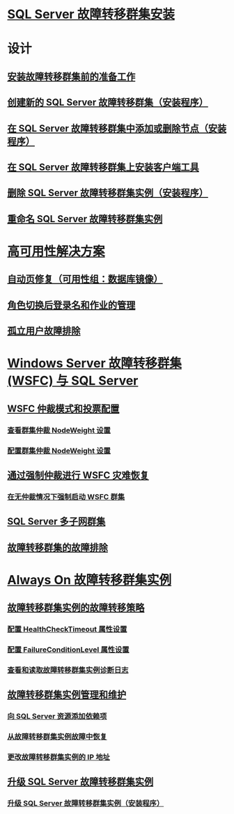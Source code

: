 # [SQL Server 故障转移群集安装](install/sql-server-failover-cluster-installation.md)  

# 设计
## [安装故障转移群集前的准备工作](install/before-installing-failover-clustering.md)  
## [创建新的 SQL Server 故障转移群集（安装程序）](install/create-a-new-sql-server-failover-cluster-setup.md)  
## [在 SQL Server 故障转移群集中添加或删除节点（安装程序）](install/add-or-remove-nodes-in-a-sql-server-failover-cluster-setup.md)  
## [在 SQL Server 故障转移群集上安装客户端工具](install/install-client-tools-on-a-sql-server-failover-cluster.md)  
## [删除 SQL Server 故障转移群集实例（安装程序）](install/remove-a-sql-server-failover-cluster-instance-setup.md)  
## [重命名 SQL Server 故障转移群集实例](install/rename-a-sql-server-failover-cluster-instance.md)  

# [高可用性解决方案](high-availability-solutions-sql-server.md)  
## [自动页修复（可用性组：数据库镜像）](automatic-page-repair-availability-groups-database-mirroring.md)  
## [角色切换后登录名和作业的管理](management-of-logins-and-jobs-after-role-switching-sql-server.md)  
## [孤立用户故障排除](troubleshoot-orphaned-users-sql-server.md)  

# [Windows Server 故障转移群集 (WSFC) 与 SQL Server](windows/windows-server-failover-clustering-wsfc-with-sql-server.md)  
## [WSFC 仲裁模式和投票配置](windows/wsfc-quorum-modes-and-voting-configuration-sql-server.md)  
### [查看群集仲裁 NodeWeight 设置](windows/view-cluster-quorum-nodeweight-settings.md)  
### [配置群集仲裁 NodeWeight 设置](windows/configure-cluster-quorum-nodeweight-settings.md)  
## [通过强制仲裁进行 WSFC 灾难恢复](windows/wsfc-disaster-recovery-through-forced-quorum-sql-server.md)  
### [在无仲裁情况下强制启动 WSFC 群集](windows/force-a-wsfc-cluster-to-start-without-a-quorum.md)  
## [SQL Server 多子网群集](windows/sql-server-multi-subnet-clustering-sql-server.md)  
## [故障转移群集的故障排除](windows/failover-cluster-troubleshooting.md)  

# [Always On 故障转移群集实例](windows/always-on-failover-cluster-instances-sql-server.md)  
## [故障转移群集实例的故障转移策略](windows/failover-policy-for-failover-cluster-instances.md)  
### [配置 HealthCheckTimeout 属性设置](windows/configure-healthchecktimeout-property-settings.md)  
### [配置 FailureConditionLevel 属性设置](windows/configure-failureconditionlevel-property-settings.md)  
### [查看和读取故障转移群集实例诊断日志](windows/view-and-read-failover-cluster-instance-diagnostics-log.md)  
## [故障转移群集实例管理和维护](windows/failover-cluster-instance-administration-and-maintenance.md)  
### [向 SQL Server 资源添加依赖项](windows/add-dependencies-to-a-sql-server-resource.md)  
### [从故障转移群集实例故障中恢复](windows/recover-from-failover-cluster-instance-failure.md)  
### [更改故障转移群集实例的 IP 地址](windows/change-the-ip-address-of-a-failover-cluster-instance.md)  
## [升级 SQL Server 故障转移群集实例](windows/upgrade-a-sql-server-failover-cluster-instance.md)  
### [升级 SQL Server 故障转移群集实例（安装程序）](windows/upgrade-a-sql-server-failover-cluster-instance-setup.md)  